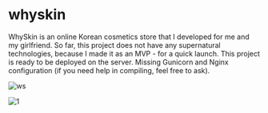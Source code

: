 # whyskin
WhySkin is an online Korean cosmetics store that I developed for me and my girlfriend. So far, this project does not have any supernatural technologies, because I made it as an MVP - for a quick launch.
This project is ready to be deployed on the server. Missing Gunicorn and Nginx configuration (if you need help in compiling, feel free to ask).

![ws](https://user-images.githubusercontent.com/68155915/191245918-9c7daa29-5ef5-44b8-a16d-015a8c668b0f.jpg)

![1](https://user-images.githubusercontent.com/68155915/199686692-690c0478-043d-4541-8ab1-ab699a278ec7.jpg)
